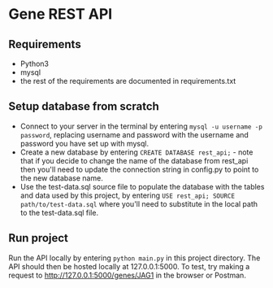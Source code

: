 # Gene REST API

## Requirements
- Python3
- mysql
- the rest of the requirements are documented in requirements.txt

## Setup database from scratch
- Connect to your server in the terminal by entering `mysql -u username -p password`, replacing username and password with the username and password you have set up with mysql.
- Create a new database by entering `CREATE DATABASE rest_api;` - note that if you decide to change the name of the database from rest_api then you'll need to update the connection string in config.py to point to the new database name.
- Use the test-data.sql source file to populate the database with the tables and data used by this project, by entering `USE rest_api; SOURCE path/to/test-data.sql` where you'll need to substitute in the local path to the test-data.sql file.

## Run project
Run the API locally by entering `python main.py` in this project directory. The API should then be hosted locally at 127.0.0.1:5000.
To test, try making a request to http://127.0.0.1:5000/genes/JAG1 in the browser or Postman.
